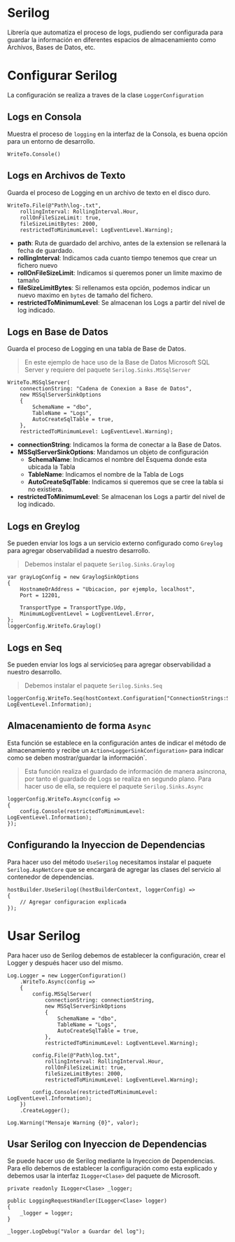 # Serilog
Librería que automatiza el proceso de logs, pudiendo ser configurada para guardar la información en diferentes espacios de almacenamiento como Archivos, Bases de Datos, etc.

# Configurar Serilog
La configuración se realiza a traves de la clase `LoggerConfiguration` 

## Logs en Consola
Muestra el proceso de `logging` en la interfaz de la Consola, es buena opción para un entorno de desarrollo.

```Csharp
WriteTo.Console()
```

## Logs en Archivos de Texto
Guarda el proceso de Logging en un archivo de texto en el disco duro.
```Csharp
WriteTo.File(@"Path\log-.txt",
    rollingInterval: RollingInterval.Hour,
    rollOnFileSizeLimit: true,
    fileSizeLimitBytes: 2000,
    restrictedToMinimumLevel: LogEventLevel.Warning);
```
- **path**: Ruta de guardado del archivo, antes de la extension se rellenará la fecha de guardado.
- **rollingInterval**: Indicamos cada cuanto tiempo tenemos que crear un fichero nuevo
- **rollOnFileSizeLimit**: Indicamos si queremos poner un limite maximo de tamaño
- **fileSizeLimitBytes**: Si rellenamos esta opción, podemos indicar un nuevo maximo en `bytes` de tamaño del fichero.
- **restrictedToMinimumLevel**: Se almacenan los Logs a partir del nivel de log indicado.

## Logs en Base de Datos
Guarda el proceso de Logging en una tabla de Base de Datos.
> En este ejemplo de hace uso de la Base de Datos Microsoft SQL Server y requiere del paquete `Serilog.Sinks.MSSqlServer`

```Csharp
WriteTo.MSSqlServer(
    connectionString: "Cadena de Conexion a Base de Datos",
    new MSSqlServerSinkOptions
    {
        SchemaName = "dbo",
        TableName = "Logs",
        AutoCreateSqlTable = true,
    },
    restrictedToMinimumLevel: LogEventLevel.Warning);
```
- **connectionString**: Indicamos la forma de conectar a la Base de Datos.
- **MSSqlServerSinkOptions**: Mandamos un objeto de configuración
    - **SchemaName**: Indicamos el nombre del Esquema donde esta ubicada la Tabla
    - **TableName**: Indicamos el nombre de la Tabla de Logs
    - **AutoCreateSqlTable**: Indicamos si queremos que se cree la tabla si no existiera.
- **restrictedToMinimumLevel**: Se almacenan los Logs a partir del nivel de log indicado.

## Logs en Greylog
Se pueden enviar los logs a un servicio externo configurado como `Greylog` para agregar observabilidad a nuestro desarrollo.
> Debemos instalar el paquete `Serilog.Sinks.Graylog`

```Csharp
var grayLogConfig = new GraylogSinkOptions
{
    HostnameOrAddress = "Ubicacion, por ejemplo, localhost",
    Port = 12201,

    TransportType = TransportType.Udp,
    MinimumLogEventLevel = LogEventLevel.Error,
};
loggerConfig.WriteTo.Graylog()
```

## Logs en Seq
Se pueden enviar los logs al servicio`Seq` para agregar observabilidad a nuestro desarrollo.
> Debemos instalar el paquete `Serilog.Sinks.Seq`

```Csharp
loggerConfig.WriteTo.Seq(hostContext.Configuration["ConnectionStrings:SeqConnectionString"]!, LogEventLevel.Information);
```

## Almacenamiento de forma `Async`
Esta función se establece en la configuración antes de indicar el método de almacenamiento y recibe un `Action<LoggerSinkConfiguration>` para indicar como se deben mostrar/guardar la información`.

> Esta función realiza el guardado de información de manera asincrona, por tanto el guardado de Logs se realiza en segundo plano. Para hacer uso de ella, se requiere el paquete `Serilog.Sinks.Async`

```Csharp
loggerConfig.WriteTo.Async(config =>
{
    config.Console(restrictedToMinimumLevel: LogEventLevel.Information);
});
```

## Configurando la Inyeccion de Dependencias
Para hacer uso del método `UseSerilog` necesitamos instalar el paquete `Serilog.AspNetCore` que se encargará de agregar las clases del servicio al contenedor de dependencias.

```Csharp
hostBuilder.UseSerilog((hostBuilderContext, loggerConfig) =>
{
    // Agregar configuracion explicada
});
```

# Usar Serilog
Para hacer uso de Serilog debemos de establecer la configuración, crear el Logger y después hacer uso del mismo.

```Csharp
Log.Logger = new LoggerConfiguration()
    .WriteTo.Async(config =>
    {
        config.MSSqlServer(
            connectionString: connectionString,
            new MSSqlServerSinkOptions
            {
                SchemaName = "dbo",
                TableName = "Logs",
                AutoCreateSqlTable = true,
            },
            restrictedToMinimumLevel: LogEventLevel.Warning);

        config.File(@"Path\log.txt",
            rollingInterval: RollingInterval.Hour,
            rollOnFileSizeLimit: true,
            fileSizeLimitBytes: 2000,
            restrictedToMinimumLevel: LogEventLevel.Warning);

        config.Console(restrictedToMinimumLevel: LogEventLevel.Information);
    })
    .CreateLogger();

Log.Warning("Mensaje Warning {0}", valor);
```

## Usar Serilog con Inyeccion de Dependencias
Se puede hacer uso de Serilog mediante la Inyeccion de Dependencias. Para ello debemos de establecer la configuración como esta explicado y debemos usar la interfaz `ILogger<Clase>` del paquete de Microsoft.

```Csharp
private readonly ILogger<Clase> _logger;

public LoggingRequestHandler(ILogger<Clase> logger)
{
    _logger = logger;
}

_logger.LogDebug("Valor a Guardar del log");
```
